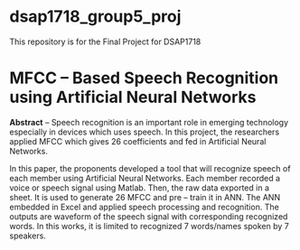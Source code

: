 # dsap1718_group5_proj
This repository is for the Final Project for DSAP1718

# MFCC – Based Speech Recognition using Artificial Neural Networks  

**Abstract** – Speech recognition is an important role in emerging technology especially in devices which uses speech. In this project, the researchers applied MFCC which gives 26 coefficients and fed in Artificial Neural Networks.

In this paper, the proponents developed a tool that will recognize speech of each member using Artificial Neural Networks. Each member recorded a voice or speech signal using Matlab. Then, the raw data exported in a sheet. It is used to generate 26 MFCC and pre – train it in ANN. The ANN embedded in Excel and applied speech processing and recognition. The outputs are waveform of the speech signal with corresponding recognized words. In this works, it is limited to recognized 7 words/names spoken by 7 speakers.  
